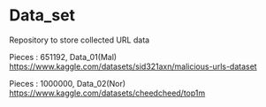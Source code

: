 # Data_set
Repository to store collected URL data

Pieces : 651192,
Data_01(Mal) https://www.kaggle.com/datasets/sid321axn/malicious-urls-dataset

Pieces : 1000000,
Data_02(Nor) https://www.kaggle.com/datasets/cheedcheed/top1m
